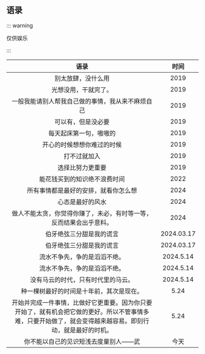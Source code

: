 ## 语录

::: warning 

仅供娱乐

:::

|                       语录                       | 时间 |
| :----------------------------------------------: | :--: |
|                别太放肆，没什么用                | 2019 |
|               光想没用，干就完了。               | 2019 |
| 一般我能请别人帮我自己做的事情，我从来不麻烦自己 | 2019 |
|                可以有，但是没必要                | 2019 |
|              每天起床第一句，嗷嗷的              | 2019 |
|            开心的时候想想你难过的时候            | 2019 |
|                   打不过就加入                   | 2019 |
|                 选择比努力更重要                 | 2019 |
|           能花钱买到的知识绝不浪费时间           | 2022 |
|          所有事情都是最好的安排，就看你怎么想           | 2024 |
|          心态是最好的风水           | 2024 |
|          做人不能太贪，你觉得你赚了，未必，有时等一等，反而结果会出乎意料。           | 2024 |
|          伯牙绝弦三分甜是我的谎言           | 2024.03.17 |
|          伯牙绝弦三分甜是我的谎言           | 2024.03.17 |
|          流水不争先，争的是滔滔不绝。           | 2024.5.14 |
|          流水不争先，争的是滔滔不绝。           | 2024.5.14 |
|          没有马云的时代，只有时代里的马云。           | 2024.5.14 |
|          种一棵树最好的时间是十年前，其次是现在。           | 5.24 |
|          开始并完成一件事情，比做好它更重要。因为你只要开始了，就有机会把它做的更好。所以不管事情多难，只要开始做了，就会变得越来越容易。即刻行动，就是最好的时机。           | 5.24 |
|          你不能以自己的见识短浅去度量别人——武           | 今天 |
